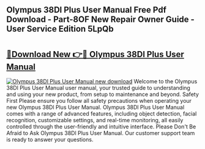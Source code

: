 ## Olympus 38Dl Plus User Manual Free Pdf Download - Part-8OF New Repair Owner Guide - User Service Edition 5LpQb

# <h2><a href="http://cf16838.oget.top/?id=Olympus+38Dl+Plus+User+Manual">🔗Download New 👉🔴 Olympus 38Dl Plus User Manual</a></h2>

[![Olympus 38Dl Plus User Manual new download](https://i.imgur.com/5g1atiW.png)](http://cf16838.oget.top/?id=Olympus+38Dl+Plus+User+Manual)
Welcome to the Olympus 38Dl Plus User Manual user manual, your trusted guide to understanding and using your new product, from setup to maintenance and beyond. Safety First Please ensure you follow all safety precautions when operating your new Olympus 38Dl Plus User Manual. Olympus 38Dl Plus User Manual comes with a range of advanced features, including object detection, facial recognition, customizable settings, and real-time monitoring, all easily controlled through the user-friendly and intuitive interface. Please Don't Be Afraid to Ask Olympus 38Dl Plus User Manual. Our customer support team is ready to answer your questions.
